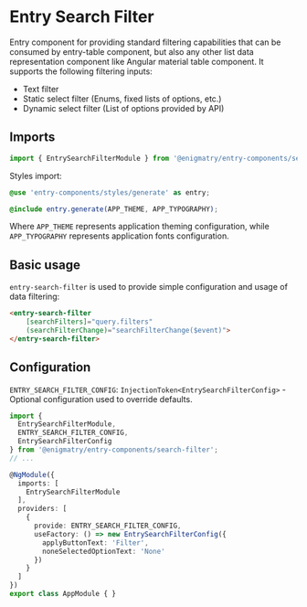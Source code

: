# Entry Search Filter

Entry component for providing standard filtering capabilities that can be consumed by entry-table component, but also any other list data representation component like Angular material table component. It supports the following filtering inputs:

* Text filter
* Static select filter (Enums, fixed lists of options, etc.)
* Dynamic select filter (List of options provided by API)

## Imports

```ts
import { EntrySearchFilterModule } from '@enigmatry/entry-components/search-filter';
```

Styles import:

```scss
@use 'entry-components/styles/generate' as entry;

@include entry.generate(APP_THEME, APP_TYPOGRAPHY);
```

Where `APP_THEME` represents application theming configuration, while `APP_TYPOGRAPHY` represents application fonts configuration.

## Basic usage

`entry-search-filter` is used to provide simple configuration and usage of data filtering:

```html
<entry-search-filter
    [searchFilters]="query.filters"
    (searchFilterChange)="searchFilterChange($event)">
</entry-search-filter>
```

## Configuration

`ENTRY_SEARCH_FILTER_CONFIG`: `InjectionToken<EntrySearchFilterConfig>` - Optional configuration used to override defaults.

```ts
import {
  EntrySearchFilterModule,
  ENTRY_SEARCH_FILTER_CONFIG,
  EntrySearchFilterConfig
} from '@enigmatry/entry-components/search-filter';
// ...

@NgModule({
  imports: [
    EntrySearchFilterModule
  ],
  providers: [
    {
      provide: ENTRY_SEARCH_FILTER_CONFIG,
      useFactory: () => new EntrySearchFilterConfig({
        applyButtonText: 'Filter',
        noneSelectedOptionText: 'None'
      })
    }
  ]
})
export class AppModule { }
```

